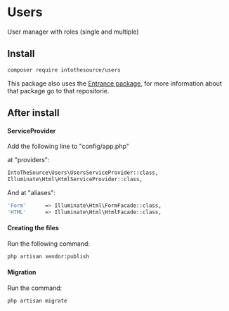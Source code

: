 # Users
User manager with roles (single and multiple)

## Install
```bash
composer require intothesource/users
```

This package also uses the [Entrance package](https://github.com/intothesource/entrance), for more information about that package go to that repositorie.

## After install

#### ServiceProvider
Add the following line to "config/app.php"

at "providers":

```bash
IntoTheSource\Users\UsersServiceProvider::class,
Illuminate\Html\HtmlServiceProvider::class,
```

And at "aliases":

```bash
'Form'      => Illuminate\Html\FormFacade::class,
'HTML'      => Illuminate\Html\HtmlFacade::class,
```

#### Creating the files
Run the following command:

```bash
php artisan vendor:publish
```

#### Migration

Run the command: 
```bash
php artisan migrate
```
